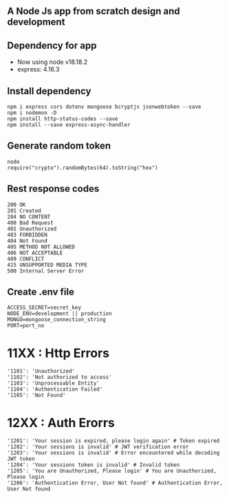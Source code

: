 ## A Node Js app from scratch design and development

## Dependency for app

- Now using node v18.18.2
- express: 4.16.3

## Install dependency

`npm i express cors dotenv mongoose bcryptjs jsonwebtoken --save` <br>
`npm i nodemon -D` <br>
`npm install http-status-codes --save` <br>
`npm install --save express-async-handler` <br>

## Generate random token

`node`<br>
`require("crypto").randomBytes(64).toString("hex")` <br>

## Rest response codes

`200 OK` <br>
`201 Created` <br>
`204 NO CONTENT`<br>
`400 Bad Request` <br>
`401 Unauthorized` <br>
`403 FORBIDDEN`<br>
`404 Not Found` <br>
`405 METHOD NOT ALLOWED`<br>
`406 NOT ACCEPTABLE`<br>
`409 CONFLICT`<br>
`415 UNSUPPORTED MEDIA TYPE`<br>
`500 Internal Server Error` <br>

## Create .env file

`ACCESS_SECRET=secret_key` <br>
`NODE_ENV=development || production` <br>
`MONGO=mongoose_connection_string` <br>
`PORT=port_no` <br>

# 11XX : Http Errors

    '1101': 'Unauthorized'
    '1102': 'Not authorized to access'
    '1103': 'Unprocessable Entity'
    '1104': 'Authentication Failed'
    '1105': 'Not Found'

# 12XX : Auth Erorrs

    '1201': 'Your session is expired, please login again' # Token expired
    '1202': 'Your sessions is invalid' # JWT verification error
    '1203': 'Your sessions is invalid' # Error encountered while decoding JWT token
    '1204': 'Your sessions token is invalid' # Invalid token
    '1205': 'You are Unauthorized, Please login' # You are Unauthorized, Please login
    '1206': 'Authentication Error, User Not found' # Authentication Error, User Not found
